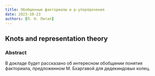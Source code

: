 ```yaml
---
title: Обобщенные факториалы и p-упорядочения
date: 2023-10-23
authors: [П. Н. Питал]
---
```


## Knots and representation theory

### Abstract

В докладе будет рассказано об интересном обобщении понятия факториала, предложенном М. Бхаргавой для дедекиндовых колец.
  
 

 





